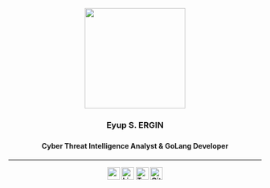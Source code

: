 <p align="center">
  <a href="https://eyupergin.com"><img align="center" height="200" src="https://github.com/EyupErgin/EyupErgin/blob/main/img/imemojim2.png" /></a>  
  <h3 align="center"> Eyup S. ERGIN <h3>
  <h4 align="center"> Cyber Threat Intelligence Analyst & GoLang Developer <h4>
<p>

---

<p align="center">
<a target="_blank" href="https://eyupergin.com/" ><img height="25" src="https://img.shields.io/badge/My Website-%230077B5.svg?&style=for-the-badge&color=black"></a>
    <a target="_blank" href="https://www.linkedin.com/in/eyupergin/" ><img height="25" src="https://img.shields.io/badge/LinkedIn-%230077B5.svg?&style=for-the-badge&color=black&logo=linkedin " alt="Linkedin : @ErginDev"></a>
    <a target="_blank" href="https://twitter.com/ErginDev" ><img height="25" src="https://img.shields.io/badge/Twitter-%230077B5.svg?&style=for-the-badge&color=black&logo=twitter" alt="Twitter : @ErginDev"></a>
    <a target="_blank" href="https://eyupergin.com/blog" ><img height="25" src="https://img.shields.io/badge/My%20Blog-%230077B5.svg?&style=for-the-badge&color=black&logo=medium" alt="Github : @ErginDev"></a>
<p>

